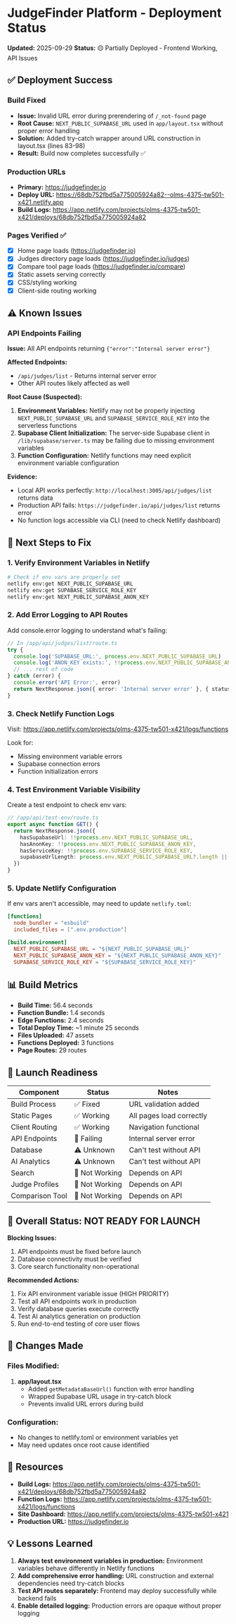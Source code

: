 # JudgeFinder Platform - Deployment Status
**Updated:** 2025-09-29
**Status:** 🟡 Partially Deployed - Frontend Working, API Issues

## ✅ Deployment Success

### Build Fixed
- **Issue:** Invalid URL error during prerendering of `/_not-found` page
- **Root Cause:** `NEXT_PUBLIC_SUPABASE_URL` used in `app/layout.tsx` without proper error handling
- **Solution:** Added try-catch wrapper around URL construction in layout.tsx (lines 83-98)
- **Result:** Build now completes successfully ✅

### Production URLs
- **Primary:** https://judgefinder.io
- **Deploy URL:** https://68db752fbd5a775005924a82--olms-4375-tw501-x421.netlify.app
- **Build Logs:** https://app.netlify.com/projects/olms-4375-tw501-x421/deploys/68db752fbd5a775005924a82

### Pages Verified ✅
- [x] Home page loads (https://judgefinder.io)
- [x] Judges directory page loads (https://judgefinder.io/judges)
- [x] Compare tool page loads (https://judgefinder.io/compare)
- [x] Static assets serving correctly
- [x] CSS/styling working
- [x] Client-side routing working

## ⚠️ Known Issues

### API Endpoints Failing
**Issue:** All API endpoints returning `{"error":"Internal server error"}`

**Affected Endpoints:**
- `/api/judges/list` - Returns internal server error
- Other API routes likely affected as well

**Root Cause (Suspected):**
1. **Environment Variables:** Netlify may not be properly injecting `NEXT_PUBLIC_SUPABASE_URL` and `SUPABASE_SERVICE_ROLE_KEY` into the serverless functions
2. **Supabase Client Initialization:** The server-side Supabase client in `/lib/supabase/server.ts` may be failing due to missing environment variables
3. **Function Configuration:** Netlify functions may need explicit environment variable configuration

**Evidence:**
- Local API works perfectly: `http://localhost:3005/api/judges/list` returns data
- Production API fails: `https://judgefinder.io/api/judges/list` returns error
- No function logs accessible via CLI (need to check Netlify dashboard)

## 🔧 Next Steps to Fix

### 1. Verify Environment Variables in Netlify

```bash
# Check if env vars are properly set
netlify env:get NEXT_PUBLIC_SUPABASE_URL
netlify env:get SUPABASE_SERVICE_ROLE_KEY
netlify env:get NEXT_PUBLIC_SUPABASE_ANON_KEY
```

### 2. Add Error Logging to API Routes

Add console.error logging to understand what's failing:

```typescript
// In /app/api/judges/list/route.ts
try {
  console.log('SUPABASE_URL:', process.env.NEXT_PUBLIC_SUPABASE_URL)
  console.log('ANON_KEY exists:', !!process.env.NEXT_PUBLIC_SUPABASE_ANON_KEY)
  // ... rest of code
} catch (error) {
  console.error('API Error:', error)
  return NextResponse.json({ error: 'Internal server error' }, { status: 500 })
}
```

### 3. Check Netlify Function Logs

Visit: https://app.netlify.com/projects/olms-4375-tw501-x421/logs/functions

Look for:
- Missing environment variable errors
- Supabase connection errors
- Function initialization errors

### 4. Test Environment Variable Visibility

Create a test endpoint to check env vars:

```typescript
// /app/api/test-env/route.ts
export async function GET() {
  return NextResponse.json({
    hasSupabaseUrl: !!process.env.NEXT_PUBLIC_SUPABASE_URL,
    hasAnonKey: !!process.env.NEXT_PUBLIC_SUPABASE_ANON_KEY,
    hasServiceKey: !!process.env.SUPABASE_SERVICE_ROLE_KEY,
    supabaseUrlLength: process.env.NEXT_PUBLIC_SUPABASE_URL?.length || 0,
  })
}
```

### 5. Update Netlify Configuration

If env vars aren't accessible, may need to update `netlify.toml`:

```toml
[functions]
  node_bundler = "esbuild"
  included_files = [".env.production"]

[build.environment]
  NEXT_PUBLIC_SUPABASE_URL = "${NEXT_PUBLIC_SUPABASE_URL}"
  NEXT_PUBLIC_SUPABASE_ANON_KEY = "${NEXT_PUBLIC_SUPABASE_ANON_KEY}"
  SUPABASE_SERVICE_ROLE_KEY = "${SUPABASE_SERVICE_ROLE_KEY}"
```

## 📊 Build Metrics

- **Build Time:** 56.4 seconds
- **Function Bundle:** 1.4 seconds
- **Edge Functions:** 2.4 seconds
- **Total Deploy Time:** ~1 minute 25 seconds
- **Files Uploaded:** 47 assets
- **Functions Deployed:** 3 functions
- **Page Routes:** 29 routes

## 🎯 Launch Readiness

| Component | Status | Notes |
|-----------|--------|-------|
| Build Process | ✅ Fixed | URL validation added |
| Static Pages | ✅ Working | All pages load correctly |
| Client Routing | ✅ Working | Navigation functional |
| API Endpoints | 🔴 Failing | Internal server error |
| Database | ⚠️ Unknown | Can't test without API |
| AI Analytics | ⚠️ Unknown | Can't test without API |
| Search | 🔴 Not Working | Depends on API |
| Judge Profiles | 🔴 Not Working | Depends on API |
| Comparison Tool | 🔴 Not Working | Depends on API |

## 🚦 Overall Status: NOT READY FOR LAUNCH

**Blocking Issues:**
1. API endpoints must be fixed before launch
2. Database connectivity must be verified
3. Core search functionality non-operational

**Recommended Actions:**
1. Fix API environment variable issue (HIGH PRIORITY)
2. Test all API endpoints work in production
3. Verify database queries execute correctly
4. Test AI analytics generation on production
5. Run end-to-end testing of core user flows

## 📝 Changes Made

### Files Modified:
1. **app/layout.tsx**
   - Added `getMetadataBaseUrl()` function with error handling
   - Wrapped Supabase URL usage in try-catch block
   - Prevents invalid URL errors during build

### Configuration:
- No changes to netlify.toml or environment variables yet
- May need updates once root cause identified

## 🔗 Resources

- **Build Logs:** https://app.netlify.com/projects/olms-4375-tw501-x421/deploys/68db752fbd5a775005924a82
- **Function Logs:** https://app.netlify.com/projects/olms-4375-tw501-x421/logs/functions
- **Site Dashboard:** https://app.netlify.com/projects/olms-4375-tw501-x421
- **Production URL:** https://judgefinder.io

## 💡 Lessons Learned

1. **Always test environment variables in production:** Environment variables behave differently in Netlify functions
2. **Add comprehensive error handling:** URL construction and external dependencies need try-catch blocks
3. **Test API routes separately:** Frontend may deploy successfully while backend fails
4. **Enable detailed logging:** Production errors are opaque without proper logging
